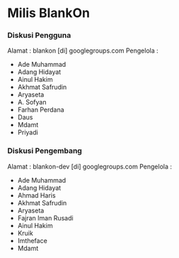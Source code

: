 # Milis BlankOn

### Diskusi Pengguna
Alamat : blankon [di] googlegroups.com
Pengelola :
 * Ade Muhammad
 * Adang Hidayat
 * Ainul Hakim
 * Akhmat Safrudin
 * Aryaseta
 * A. Sofyan
 * Farhan Perdana
 * Daus
 * Mdamt
 * Priyadi

### Diskusi Pengembang
Alamat : blankon-dev [di] googlegroups.com
Pengelola :
 * Ade Muhammad
 * Adang Hidayat
 * Ahmad Haris
 * Akhmat Safrudin
 * Aryaseta
 * Fajran Iman Rusadi
 * Ainul Hakim
 * Kruik
 * Imtheface
 * Mdamt

 
